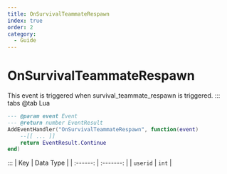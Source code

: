 ```yaml
---
title: OnSurvivalTeammateRespawn
index: true
order: 2
category:
  - Guide
---
```


# OnSurvivalTeammateRespawn
This event is triggered when survival_teammate_respawn is triggered.
::: tabs
@tab Lua
```lua
--- @param event Event
--- @return number EventResult
AddEventHandler("OnSurvivalTeammateRespawn", function(event)
    --[[ ... ]]
    return EventResult.Continue
end)
```

:::
|    Key   | Data Type |
| :------: | :-------: |
| `userid` |   `int`   |